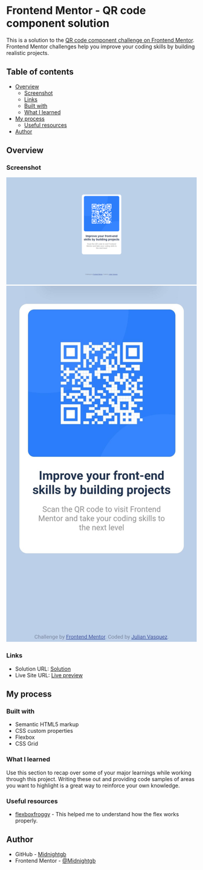 # Frontend Mentor - QR code component solution

This is a solution to the [QR code component challenge on Frontend Mentor](https://www.frontendmentor.io/challenges/qr-code-component-iux_sIO_H). Frontend Mentor challenges help you improve your coding skills by building realistic projects.

## Table of contents

- [Overview](#overview)
  - [Screenshot](#screenshot)
  - [Links](#links)
  - [Built with](#built-with)
  - [What I learned](#what-i-learned)
- [My process](#my-process)
  - [Useful resources](#useful-resources)
- [Author](#author)


## Overview

### Screenshot

![The desktop](./design/Desktop-design.jpg)
![The mobile design](./design/mobile-design.jpg)

### Links

- Solution URL: [Solution](https://github.com/Midnightgb/qr-code-component)
- Live Site URL: [Live preview](https://midnightgb.github.io/qr-code-component/)

## My process

### Built with

- Semantic HTML5 markup
- CSS custom properties
- Flexbox
- CSS Grid

### What I learned

Use this section to recap over some of your major learnings while working through this project. Writing these out and providing code samples of areas you want to highlight is a great way to reinforce your own knowledge.

### Useful resources

- [flexboxfroggy](http://flexboxfroggy.com/) - This helped me to understand how the flex works properly.

## Author

- GitHub - [Midnightgb](https://github.com/Midnightgb)
- Frontend Mentor - [@Midnightgb](https://www.frontendmentor.io/profile/Midnightgb)
